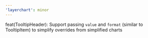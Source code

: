 ```yaml
---
'layerchart': minor
---
```


feat(TooltipHeader): Support passing `value` and `format` (similar to TooltipItem) to simplify overrides from simplified charts
